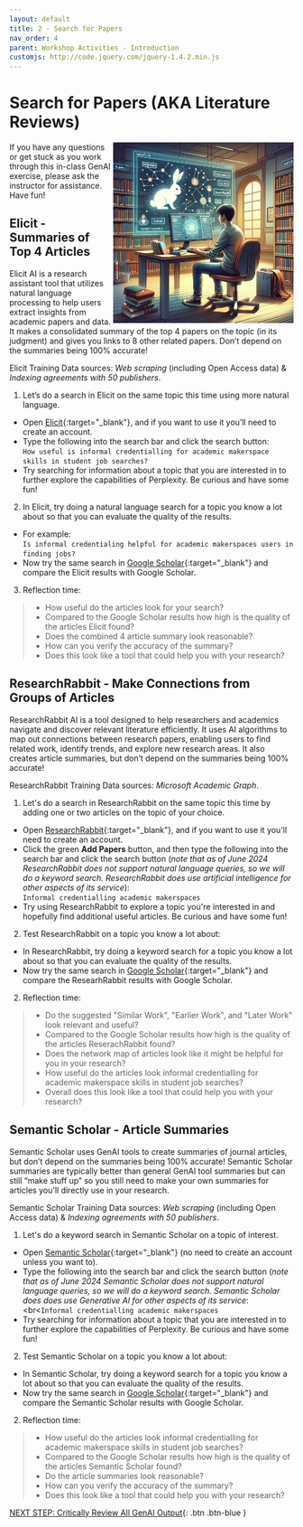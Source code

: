```yaml
---
layout: default
title: 2 - Search for Papers
nav_order: 4
parent: Workshop Activities - Introduction
customjs: http://code.jquery.com/jquery-1.4.2.min.js
---
```


# Search for Papers (AKA Literature Reviews)
<img src="images/2-research.png" style="float:right;width:320px;" alt="Elicit.ai logo"> 
If you have any questions or get stuck as you work through this in-class GenAI exercise, please ask the instructor for assistance.  Have fun!

## Elicit - Summaries of Top 4 Articles
Elicit AI is a research assistant tool that utilizes natural language processing to help users extract insights from academic papers and data. It makes a consolidated summary of the top 4 papers on the topic (in its judgment) and gives you links to 8 other related papers. Don’t depend on the summaries being 100% accurate!

Elicit Training Data sources: _Web scraping_ (including Open Access data) & _Indexing agreements with 50 publishers_.

1. Let’s do a search in Elicit on the same topic this time using more natural language.
  - Open [Elicit](https://elicit.com/){:target="_blank"}, and if you want to use it you’ll need to create an account.
  - Type the following into the search bar and click the search button:
<br>```How useful is informal credentialling for academic makerspace skills in student job searches?```<br>
  - Try searching for information about a topic that you are interested in to further explore the capabilities of Perplexity. Be curious and have some fun!
2. In Elicit, try doing a natural language search for a topic you know a lot about so that you can evaluate the quality of the results.
  - For example:
<br> ```Is informal credentialing helpful for academic makerspaces users in finding jobs?```<br>
  - Now try the same search in [Google Scholar](https://scholar.google.com){:target="_blank"} and compare the Elicit results with Google Scholar.
3. Reflection time:
>  - How useful do the articles look for your search?
>  - Compared to the Google Scholar results how high is the quality of the articles Elicit found?
>  - Does the combined 4 article summary look reasonable?
>  - How can you verify the accuracy of the summary?
>  - Does this look like a tool that could help you with your research?

## ResearchRabbit - Make Connections from Groups of Articles
ResearchRabbit AI is a tool designed to help researchers and academics navigate and discover relevant literature efficiently. It uses AI algorithms to map out connections between research papers, enabling users to find related work, identify trends, and explore new research areas. It also creates article summaries, but don’t depend on the summaries being 100% accurate!

ResearchRabbit Training Data sources: _Microsoft Academic Graph_.

1. Let's do a search in ResearchRabbit on the same topic this time by adding one or two articles on the topic of your choice.
  - Open [ResearchRabbit](https://researchrabbitapp.com/){:target="_blank"}, and if you want to use it you'll need to create an account.
  - Click the green **Add Papers** button, and then type the following into the search bar and click the search button (_note that as of June 2024 ResearchRabbit does not support natural language queries, so we will do a keyword search. ResearchRabbit does use artificial intelligence for other aspects of its service_):
    <br>```Informal credentialling academic makerspaces```<br>
  - Try using ResearchRabbit to explore a topic you're interested in and hopefully find additional useful articles. Be curious and have some fun!
2. Test ResearchRabbit on a topic you know a lot about:
  - In ResearchRabbit, try doing a keyword search for a topic you know a lot about so that you can evaluate the quality of the results.
  - Now try the same search in [Google Scholar](https://scholar.google.com){:target="_blank"} and compare the ResearhRabbit results with Google Scholar.
2. Reflection time:
>  - Do the suggested "Similar Work", "Earlier Work", and "Later Work" look relevant and useful?
>  - Compared to the Google Scholar results how high is the quality of the articles ReserachRabbit found?
>  - Does the network map of articles look like it might be helpful for you in your research?
>  - How useful do the articles look informal credentialling for academic makerspace skills in student job searches?
>  - Overall does this look like a tool that could help you with your research?

## Semantic Scholar - Article Summaries
Semantic Scholar uses GenAI tools to create summaries of journal articles, but don’t depend on the summaries being 100% accurate! Semantic Scholar summaries are typically better than general GenAI tool summaries but can still “make stuff up” so you still need to make your own summaries for articles you'll directly use in your research. 

Semantic Scholar Training Data sources: _Web scraping_ (including Open Access data) & _Indexing agreements with 50 publishers_.

1. Let's do a keyword search in Semantic Scholar on a topic of interest.
  - Open [Semantic Scholar](https://www.semanticscholar.org/){:target="_blank"} (no need to create an account unless you want to).
  - Type the following into the search bar and click the search button (_note that as of June 2024 Semantic Scholar does not support natural language queries, so we will do a keyword search. Semantic Scholar does does use Generative AI for other aspects of its service_:
    <br<```Informal credentialling academic makerspaces```<br>
  - Try searching for information about a topic that you are interested in to further explore the capabilities of Perplexity. Be curious and have some fun!
2. Test Semantic Scholar on a topic you know a lot about:
  - In Semantic Scholar, try doing a keyword search for a topic you know a lot about so that you can evaluate the quality of the results.
  - Now try the same search in [Google Scholar](https://scholar.google.com){:target="_blank"} and compare the Semantic Scholar results with Google Scholar.
2. Reflection time:
>  - How useful do the articles look informal credentialling for academic makerspace skills in student job searches?
>  - Compared to the Google Scholar results how high is the quality of the articles Semantic Scholar found?
>  - Do the article summaries look reasonable?
>  - How can you verify the accuracy of the summary?
>  - Does this look like a tool that could help you with your research?

[NEXT STEP: Critically Review All GenAI Output](3-critial-review.html){: .btn .btn-blue }
